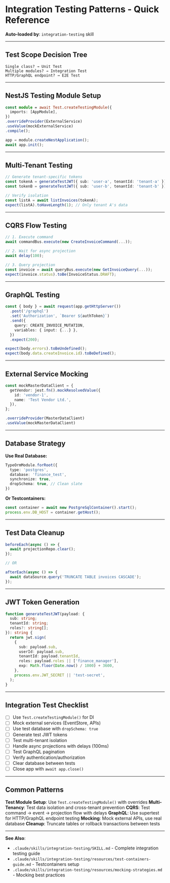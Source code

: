 # Integration Testing Patterns - Quick Reference

**Auto-loaded by**: `integration-testing` skill

---

## Test Scope Decision Tree

```
Single class? → Unit Test
Multiple modules? → Integration Test
HTTP/GraphQL endpoint? → E2E Test
```

---

## NestJS Testing Module Setup

```typescript
const module = await Test.createTestingModule({
  imports: [AppModule],
})
.overrideProvider(ExternalService)
.useValue(mockExternalService)
.compile();

app = module.createNestApplication();
await app.init();
```

---

## Multi-Tenant Testing

```typescript
// Generate tenant-specific tokens
const tokenA = generateTestJWT({ sub: 'user-a', tenantId: 'tenant-a' });
const tokenB = generateTestJWT({ sub: 'user-b', tenantId: 'tenant-b' });

// Verify isolation
const listA = await listInvoices(tokenA);
expect(listA).toHaveLength(1); // Only tenant A's data
```

---

## CQRS Flow Testing

```typescript
// 1. Execute command
await commandBus.execute(new CreateInvoiceCommand(...));

// 2. Wait for async projection
await delay(100);

// 3. Query projection
const invoice = await queryBus.execute(new GetInvoiceQuery(...));
expect(invoice.status).toBe(InvoiceStatus.DRAFT);
```

---

## GraphQL Testing

```typescript
const { body } = await request(app.getHttpServer())
  .post('/graphql')
  .set('Authorization', `Bearer ${authToken}`)
  .send({
    query: CREATE_INVOICE_MUTATION,
    variables: { input: {...} },
  })
  .expect(200);

expect(body.errors).toBeUndefined();
expect(body.data.createInvoice.id).toBeDefined();
```

---

## External Service Mocking

```typescript
const mockMasterDataClient = {
  getVendor: jest.fn().mockResolvedValue({
    id: 'vendor-1',
    name: 'Test Vendor Ltd.',
  }),
};

.overrideProvider(MasterDataClient)
.useValue(mockMasterDataClient)
```

---

## Database Strategy

**Use Real Database:**
```typescript
TypeOrmModule.forRoot({
  type: 'postgres',
  database: 'finance_test',
  synchronize: true,
  dropSchema: true, // Clean slate
})
```

**Or Testcontainers:**
```typescript
const container = await new PostgreSqlContainer().start();
process.env.DB_HOST = container.getHost();
```

---

## Test Data Cleanup

```typescript
beforeEach(async () => {
  await projectionRepo.clear();
});

// OR

afterEach(async () => {
  await dataSource.query('TRUNCATE TABLE invoices CASCADE');
});
```

---

## JWT Token Generation

```typescript
function generateTestJWT(payload: {
  sub: string;
  tenantId: string;
  roles?: string[];
}): string {
  return jwt.sign(
    {
      sub: payload.sub,
      userId: payload.sub,
      tenantId: payload.tenantId,
      roles: payload.roles || ['finance_manager'],
      exp: Math.floor(Date.now() / 1000) + 3600,
    },
    process.env.JWT_SECRET || 'test-secret',
  );
}
```

---

## Integration Test Checklist

- [ ] Use `Test.createTestingModule()` for DI
- [ ] Mock external services (EventStore, APIs)
- [ ] Use test database with `dropSchema: true`
- [ ] Generate test JWT tokens
- [ ] Test multi-tenant isolation
- [ ] Handle async projections with delays (100ms)
- [ ] Test GraphQL pagination
- [ ] Verify authentication/authorization
- [ ] Clear database between tests
- [ ] Close app with `await app.close()`

---

## Common Patterns

**Test Module Setup**: Use `Test.createTestingModule()` with overrides
**Multi-Tenancy**: Test data isolation and cross-tenant prevention
**CQRS**: Test command → event → projection flow with delays
**GraphQL**: Use supertest for HTTP/GraphQL endpoint testing
**Mocking**: Mock external APIs, use real database
**Cleanup**: Truncate tables or rollback transactions between tests

---

**See Also**:
- `.claude/skills/integration-testing/SKILL.md` - Complete integration testing guide
- `.claude/skills/integration-testing/resources/test-containers-guide.md` - Testcontainers setup
- `.claude/skills/integration-testing/resources/mocking-strategies.md` - Mocking best practices
